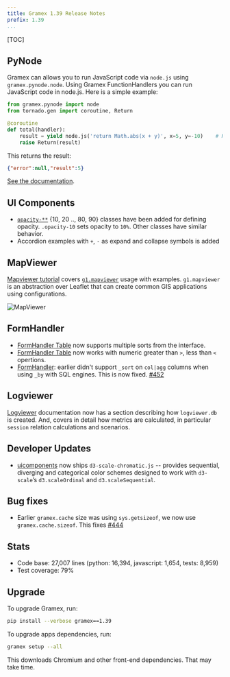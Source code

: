 ```yaml
---
title: Gramex 1.39 Release Notes
prefix: 1.39
...
```


[TOC]

## PyNode

Gramex can allows you to run JavaScript code via `node.js` using `gramex.pynode.node`. Using Gramex FunctionHandlers you can run JavaScript code in node.js. Here is a simple example:

```python
from gramex.pynode import node
from tornado.gen import coroutine, Return

@coroutine
def total(handler):
    result = yield node.js('return Math.abs(x + y)', x=5, y=-10)    # Run code in JS
    raise Return(result)
```

This returns the result:

```json
{"error":null,"result":5}
```

[See the documentation](../../node/).

## UI Components

- [`opacity-**`](../../uicomponents/#text-opacity) {10, 20 .., 80, 90} classes have been added for defining opacity.
`.opacity-10` sets opacity to `10%`. Other classes have similar behavior.
- Accordion examples with `+`, `-` as expand and collapse symbols is added

## MapViewer

[Mapviewer tutorial](../../mapviewer/) covers
[`g1.mapviewer`](https://code.gramener.com/cto/g1#g1-mapviewer) usage with examples.
`g1.mapviewer` is an abstraction over Leaflet that can create common GIS applications using configurations.

![MapViewer](mapviewer.gif)

## FormHandler

- [FormHandler Table](../../formhandler/flags?_format=table) now supports multiple sorts from the interface.
- [FormHandler Table](../../formhandler/flags?_format=table) now works with numeric greater than `>`, less than `<` opertions.
- [FormHandler](../../formhandler/db?_by=Text&_by=Symbols&_format=html&_c=c3%7Csum&_meta=y&_sort=c3%7Csum):
earlier didn't support `_sort` on `col|agg` columns when using `_by` with SQL engines. This is now fixed.
[#452](https://code.gramener.com/cto/gramex/issues/452)

## Logviewer

[Logviewer](../../logviewer/) documentation now has a section describing how `logviewer.db` is created.
And, covers in detail how metrics are calculated, in particular `session` relation calculations and scenarios.

## Developer Updates

- [uicomponents](../../uicomponents/) now ships `d3-scale-chromatic.js` -- provides sequential, diverging
and categorical color schemes designed to work with `d3-scale`’s `d3.scaleOrdinal` and `d3.scaleSequential`.

## Bug fixes

- Earlier `gramex.cache` size was using `sys.getsizeof`, we now use `gramex.cache.sizeof`.
This fixes [#444](https://code.gramener.com/cto/gramex/issues/444)

## Stats

- Code base: 27,007 lines (python: 16,394, javascript: 1,654, tests: 8,959)
- Test coverage: 79%

## Upgrade

To upgrade Gramex, run:

```bash
pip install --verbose gramex==1.39
```

To upgrade apps dependencies, run:

```bash
gramex setup --all
```

This downloads Chromium and other front-end dependencies. That may take time.
